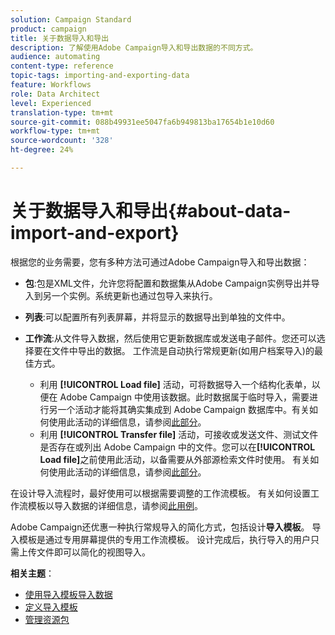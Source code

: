 ```yaml
---
solution: Campaign Standard
product: campaign
title: 关于数据导入和导出
description: 了解使用Adobe Campaign导入和导出数据的不同方式。
audience: automating
content-type: reference
topic-tags: importing-and-exporting-data
feature: Workflows
role: Data Architect
level: Experienced
translation-type: tm+mt
source-git-commit: 088b49931ee5047fa6b949813ba17654b1e10d60
workflow-type: tm+mt
source-wordcount: '328'
ht-degree: 24%

---
```



# 关于数据导入和导出{#about-data-import-and-export}

根据您的业务需要，您有多种方法可通过Adobe Campaign导入和导出数据：

* **包**:包是XML文件，允许您将配置和数据集从Adobe Campaign实例导出并导入到另一个实例。系统更新也通过包导入来执行。
* **列表**:可以配置所有列表屏幕，并将显示的数据导出到单独的文件中。
* **工作流**:从文件导入数据，然后使用它更新数据库或发送电子邮件。您还可以选择要在文件中导出的数据。 工作流是自动执行常规更新(如用户档案导入)的最佳方式。

   * 利用 **[!UICONTROL Load file]** 活动，可将数据导入一个结构化表单，以便在 Adobe Campaign 中使用该数据。此时数据属于临时导入，需要进行另一个活动才能将其确实集成到 Adobe Campaign 数据库中。有关如何使用此活动的详细信息，请参阅[此部分](../../automating/using/load-file.md)。
   * 利用 **[!UICONTROL Transfer file]** 活动，可接收或发送文件、测试文件是否存在或列出 Adobe Campaign 中的文件。您可以在&#x200B;**[!UICONTROL Load file]**&#x200B;之前使用此活动，以备需要从外部源检索文件时使用。 有关如何使用此活动的详细信息，请参阅[此部分](../../automating/using/transfer-file.md)。

在设计导入流程时，最好使用可以根据需要调整的工作流模板。 有关如何设置工作流模板以导入数据的详细信息，请参阅[此用例](../../automating/using/creating-import-workflow-templates.md)。

Adobe Campaign还优惠一种执行常规导入的简化方式，包括设计&#x200B;**导入模板**。 导入模板是通过专用屏幕提供的专用工作流模板。 设计完成后，执行导入的用户只需上传文件即可以简化的视图导入。

**相关主题**：

* [使用导入模板导入数据](../../automating/using/importing-data-with-import-templates.md)
* [定义导入模板](../../automating/using/importing-data-with-import-templates.md#setting-up-import-templates)
* [管理资源包](../../automating/using/managing-packages.md)
